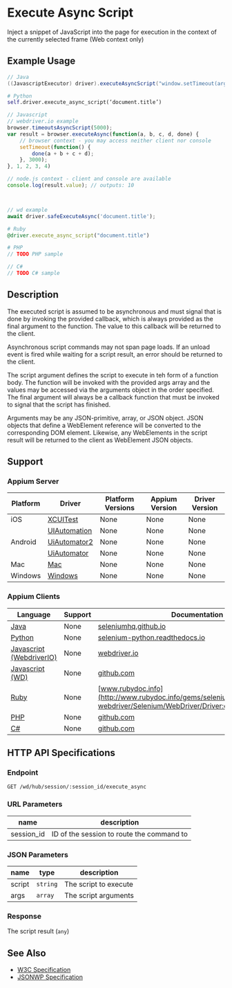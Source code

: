 # Execute Async Script

Inject a snippet of JavaScript into the page for execution in the context of the currently selected frame (Web context only)

## Example Usage

```java
// Java
((JavascriptExecutor) driver).executeAsyncScript("window.setTimeout(arguments[arguments.length - 1], 500);");

```

```python
# Python
self.driver.execute_async_script(‘document.title’)

```

```javascript
// Javascript
// webdriver.io example
browser.timeoutsAsyncScript(5000);
var result = browser.executeAsync(function(a, b, c, d, done) {
    // browser context - you may access neither client nor console
    setTimeout(function() {
        done(a + b + c + d);
    }, 3000);
}, 1, 2, 3, 4)

// node.js context - client and console are available
console.log(result.value); // outputs: 10



// wd example
await driver.safeExecuteAsync('document.title');

```

```ruby
# Ruby
@driver.execute_async_script("document.title")

```

```php
# PHP
// TODO PHP sample

```

```csharp
// C#
// TODO C# sample

```

## Description

The executed script is assumed to be asynchronous and must signal that is done by invoking the provided callback, which is always provided as the final argument to the function. The value to this callback will be returned to the client.

Asynchronous script commands may not span page loads. If an unload event is fired while waiting for a script result, an error should be returned to the client.

The script argument defines the script to execute in teh form of a function body. The function will be invoked with the provided args array and the values may be accessed via the arguments object in the order specified. The final argument will always be a callback function that must be invoked to signal that the script has finished.

Arguments may be any JSON-primitive, array, or JSON object. JSON objects that define a WebElement reference will be converted to the corresponding DOM element. Likewise, any WebElements in the script result will be returned to the client as WebElement JSON objects.

## Support

### Appium Server

| Platform | Driver                                                   | Platform Versions | Appium Version | Driver Version |
| -------- | -------------------------------------------------------- | ----------------- | -------------- | -------------- |
| iOS      | [XCUITest](/docs/en/drivers/ios-xcuitest.md)             | None              | None           | None           |
|          | [UIAutomation](/docs/en/drivers/ios-uiautomation.md)     | None              | None           | None           |
| Android  | [UiAutomator2](/docs/en/drivers/android-uiautomator2.md) | None              | None           | None           |
|          | [UiAutomator](/docs/en/drivers/android-uiautomator.md)   | None              | None           | None           |
| Mac      | [Mac](/docs/en/drivers/mac.md)                           | None              | None           | None           |
| Windows  | [Windows](/docs/en/drivers/windows.md)                   | None              | None           | None           |

### Appium Clients

| Language                                                             | Support | Documentation                                                                                                                                                                        |
| -------------------------------------------------------------------- | ------- | ------------------------------------------------------------------------------------------------------------------------------------------------------------------------------------ |
| [Java](https://github.com/appium/java-client/releases/latest)        | None    | [seleniumhq.github.io](https://seleniumhq.github.io/selenium/docs/api/java/org/openqa/selenium/remote/RemoteWebDriver.html#executeAsyncScript-java.lang.String-java.lang.Object...-) |
| [Python](https://github.com/appium/python-client/releases/latest)    | None    | [selenium-python.readthedocs.io](http://selenium-python.readthedocs.io/api.html#selenium.webdriver.remote.webdriver.WebDriver.execute_async_script)                                  |
| [Javascript (WebdriverIO)](http://webdriver.io/index.html)           | None    | [webdriver.io](http://webdriver.io/api/protocol/executeAsync.html)                                                                                                                   |
| [Javascript (WD)](https://github.com/admc/wd/releases/latest)        | None    | [github.com](https://github.com/admc/wd/blob/master/lib/commands.js#L182)                                                                                                            |
| [Ruby](https://github.com/appium/ruby_lib/releases/latest)           | None    | [www.rubydoc.info](http://www.rubydoc.info/gems/selenium-webdriver/Selenium/WebDriver/Driver:execute_async_script)                                                                   |
| [PHP](https://github.com/appium/php-client/releases/latest)          | None    | [github.com](https://github.com/appium/php-client/)                                                                                                                                  |
| [C#](https://github.com/appium/appium-dotnet-driver/releases/latest) | None    | [github.com](https://github.com/appium/appium-dotnet-driver/)                                                                                                                        |

## HTTP API Specifications

### Endpoint

`GET /wd/hub/session/:session_id/execute_async`

### URL Parameters

| name       | description                               |
| ---------- | ----------------------------------------- |
| session_id | ID of the session to route the command to |

### JSON Parameters

| name   | type     | description           |
| ------ | -------- | --------------------- |
| script | `string` | The script to execute |
| args   | `array`  | The script arguments  |

### Response

The script result (`any`)

## See Also

* [W3C Specification](https://www.w3.org/TR/webdriver/#dfn-execute-async-script)
* [JSONWP Specification](https://github.com/SeleniumHQ/selenium/wiki/JsonWireProtocol#sessionsessionidexecute_async)